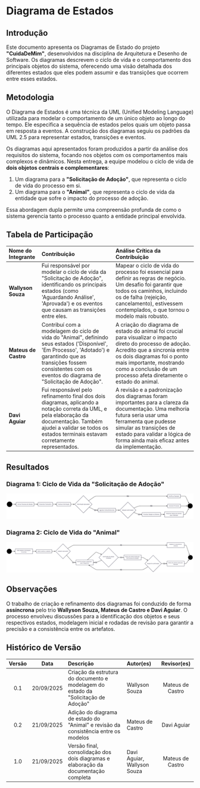 # Diagrama de Estados

## **Introdução**

Este documento apresenta os Diagramas de Estado do projeto **"CuidaDeMim"**, desenvolvidos na disciplina de Arquitetura e Desenho de Software. Os diagramas descrevem o ciclo de vida e o comportamento dos principais objetos do sistema, oferecendo uma visão detalhada dos diferentes estados que eles podem assumir e das transições que ocorrem entre esses estados.

## **Metodologia**

O Diagrama de Estados é uma técnica da UML (Unified Modeling Language) utilizada para modelar o comportamento de um único objeto ao longo do tempo. Ele especifica a sequência de estados pelos quais um objeto passa em resposta a eventos. A construção dos diagramas seguiu os padrões da UML 2.5 para representar estados, transições e eventos.

Os diagramas aqui apresentados foram produzidos a partir da análise dos requisitos do sistema, focando nos objetos com os comportamentos mais complexos e dinâmicos. Nesta entrega, a equipe modelou o ciclo de vida de **dois objetos centrais e complementares**:

1.  Um diagrama para a **"Solicitação de Adoção"**, que representa o ciclo de vida do processo em si.
2.  Um diagrama para o **"Animal"**, que representa o ciclo de vida da entidade que sofre o impacto do processo de adoção.

Essa abordagem dupla permite uma compreensão profunda de como o sistema gerencia tanto o processo quanto a entidade principal envolvida.

## **Tabela de Participação**

| Nome do Integrante | Contribuição | Análise Crítica da Contribuição |
| :--- | :--- | :--- |
| **Wallyson Souza** | Fui responsável por modelar o ciclo de vida da "Solicitação de Adoção", identificando os principais estados (como 'Aguardando Análise', 'Aprovada') e os eventos que causam as transições entre eles. | Mapear o ciclo de vida do processo foi essencial para definir as regras de negócio. Um desafio foi garantir que todos os caminhos, incluindo os de falha (rejeição, cancelamento), estivessem contemplados, o que tornou o modelo mais robusto. |
| **Mateus de Castro** | Contribuí com a modelagem do ciclo de vida do "Animal", definindo seus estados ('Disponível', 'Em Processo', 'Adotado') e garantindo que as transições fossem consistentes com os eventos do diagrama de "Solicitação de Adoção". | A criação do diagrama de estado do animal foi crucial para visualizar o impacto direto do processo de adoção. Acredito que a sincronia entre os dois diagramas foi o ponto mais importante, mostrando como a conclusão de um processo afeta diretamente o estado do animal. |
| **Davi Aguiar** | Fui responsável pelo refinamento final dos dois diagramas, aplicando a notação correta da UML, e pela elaboração da documentação. Também ajudei a validar se todos os estados terminais estavam corretamente representados. | A revisão e a padronização dos diagramas foram importantes para a clareza da documentação. Uma melhoria futura seria usar uma ferramenta que pudesse simular as transições de estado para validar a lógica de forma ainda mais eficaz antes da implementação. |

## **Resultados**

### Diagrama 1: Ciclo de Vida da "Solicitação de Adoção"

![Diagrama de Estados da Solicitação de Adoção](../assets/DiagramaEstados/DiagramaAdocaoEstados.png)

### Diagrama 2: Ciclo de Vida do "Animal"

![Diagrama de Estados do Animal](../assets/DiagramaEstados/DiagramaAnimalEstados.png)

## **Observações**

O trabalho de criação e refinamento dos diagramas foi conduzido de forma **assíncrona** pelo trio **Wallyson Souza, Mateus de Castro e Davi Aguiar**. O processo envolveu discussões para a identificação dos objetos e seus respectivos estados, modelagem inicial e rodadas de revisão para garantir a precisão e a consistência entre os artefatos.

## **Histórico de Versão**

| Versão | Data | Descrição | Autor(es) | Revisor(es) |
| :--: | :--: | :-- | :-- | :--: |
| 0.1 | 20/09/2025 | Criação da estrutura do documento e modelagem do estado da "Solicitação de Adoção" | Wallyson Souza | Mateus de Castro |
| 0.2 | 21/09/2025 | Adição do diagrama de estado do "Animal" e revisão da consistência entre os modelos | Mateus de Castro | Davi Aguiar |
| 1.0 | 21/09/2025 | Versão final, consolidação dos dois diagramas e elaboração da documentação completa | Davi Aguiar, Wallyson Souza | Mateus de Castro |